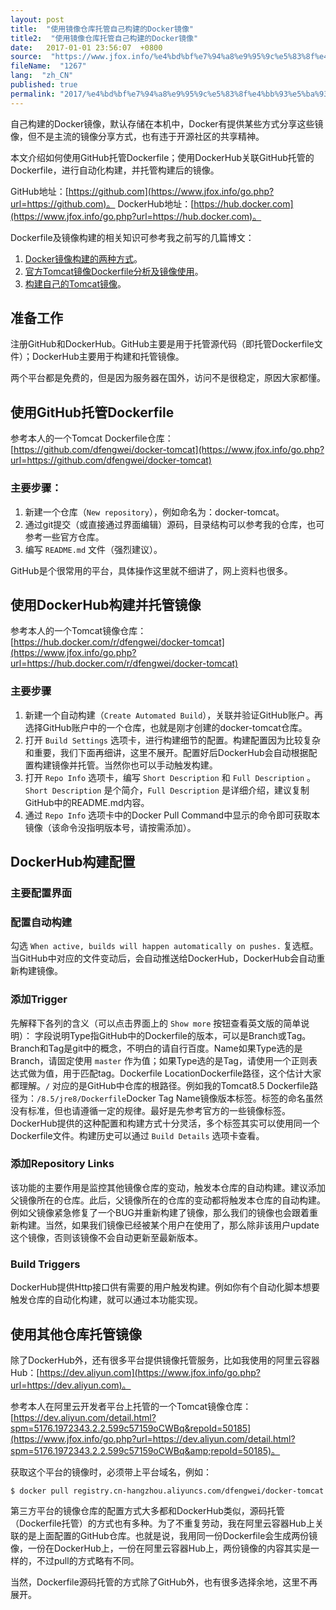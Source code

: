 ```yaml
---
layout: post
title:  "使用镜像仓库托管自己构建的Docker镜像"
title2:  "使用镜像仓库托管自己构建的Docker镜像"
date:   2017-01-01 23:56:07  +0800
source:  "https://www.jfox.info/%e4%bd%bf%e7%94%a8%e9%95%9c%e5%83%8f%e4%bb%93%e5%ba%93%e6%89%98%e7%ae%a1%e8%87%aa%e5%b7%b1%e6%9e%84%e5%bb%ba%e7%9a%84docker%e9%95%9c%e5%83%8f.html"
fileName:  "1267"
lang:  "zh_CN"
published: true
permalink: "2017/%e4%bd%bf%e7%94%a8%e9%95%9c%e5%83%8f%e4%bb%93%e5%ba%93%e6%89%98%e7%ae%a1%e8%87%aa%e5%b7%b1%e6%9e%84%e5%bb%ba%e7%9a%84docker%e9%95%9c%e5%83%8f.html"
---
```


自己构建的Docker镜像，默认存储在本机中，Docker有提供某些方式分享这些镜像，但不是主流的镜像分享方式，也有违于开源社区的共享精神。

本文介绍如何使用GitHub托管Dockerfile；使用DockerHub关联GitHub托管的Dockerfile，进行自动化构建，并托管构建后的镜像。

GitHub地址：[https://github.com](https://www.jfox.info/go.php?url=https://github.com)。 DockerHub地址：[https://hub.docker.com](https://www.jfox.info/go.php?url=https://hub.docker.com)。

Dockerfile及镜像构建的相关知识可参考我之前写的几篇博文：

1. [Docker镜像构建的两种方式](https://www.jfox.info/go.php?url=http://www.cnblogs.com/dfengwei/p/7144788.html)。
2. [官方Tomcat镜像Dockerfile分析及镜像使用](https://www.jfox.info/go.php?url=http://www.cnblogs.com/dfengwei/p/7144937.html)。
3. [构建自己的Tomcat镜像](https://www.jfox.info/go.php?url=http://www.cnblogs.com/dfengwei/p/7145884.html)。

## 准备工作

注册GitHub和DockerHub。GitHub主要是用于托管源代码（即托管Dockerfile文件）；DockerHub主要用于构建和托管镜像。

两个平台都是免费的，但是因为服务器在国外，访问不是很稳定，原因大家都懂。

## 使用GitHub托管Dockerfile

参考本人的一个Tomcat Dockerfile仓库：[https://github.com/dfengwei/docker-tomcat](https://www.jfox.info/go.php?url=https://github.com/dfengwei/docker-tomcat)

### 主要步骤：

1. 新建一个仓库（`New repository`），例如命名为：docker-tomcat。
2. 通过git提交（或直接通过界面编辑）源码，目录结构可以参考我的仓库，也可参考一些官方仓库。
3. 编写 `README.md` 文件（强烈建议）。

GitHub是个很常用的平台，具体操作这里就不细讲了，网上资料也很多。

## 使用DockerHub构建并托管镜像

参考本人的一个Tomcat镜像仓库：[https://hub.docker.com/r/dfengwei/docker-tomcat](https://www.jfox.info/go.php?url=https://hub.docker.com/r/dfengwei/docker-tomcat)

### 主要步骤

1. 新建一个自动构建（`Create Automated Build`），关联并验证GitHub账户。再选择GitHub账户中的一个仓库，也就是刚才创建的docker-tomcat仓库。
2. 打开 `Build Settings` 选项卡，进行构建细节的配置。构建配置因为比较复杂和重要，我们下面再细讲，这里不展开。配置好后DockerHub会自动根据配置构建镜像并托管。当然你也可以手动触发构建。
3. 打开 `Repo Info` 选项卡，编写 `Short Description` 和 `Full Description` 。`Short Description` 是个简介，`Full Description` 是详细介绍，建议复制GitHub中的README.md内容。
4. 通过 `Repo Info` 选项卡中的Docker Pull Command中显示的命令即可获取本镜像（该命令没指明版本号，请按需添加）。

## DockerHub构建配置

### 主要配置界面

### 配置自动构建

勾选 `When active, builds will happen automatically on pushes.` 复选框。当GitHub中对应的文件变动后，会自动推送给DockerHub，DockerHub会自动重新构建镜像。

### 添加Trigger

先解释下各列的含义（可以点击界面上的 `Show more` 按钮查看英文版的简单说明）：
字段说明Type指GitHub中的Dockerfile的版本，可以是Branch或Tag。Branch和Tag是git中的概念，不明白的请自行百度。Name如果Type选的是Branch，请固定使用 `master` 作为值；如果Type选的是Tag，请使用一个正则表达式做为值，用于匹配tag。Dockerfile LocationDockerfile路径，这个估计大家都理解。`/` 对应的是GitHub中仓库的根路径。例如我的Tomcat8.5 Dockerfile路径为：`/8.5/jre8/Dockerfile`Docker Tag Name镜像版本标签。标签的命名虽然没有标准，但也请遵循一定的规律。最好是先参考官方的一些镜像标签。
DockerHub提供的这种配置和构建方式十分灵活，多个标签其实可以使用同一个Dockerfile文件。构建历史可以通过 `Build Details` 选项卡查看。

### 添加Repository Links

该功能的主要作用是监控其他镜像仓库的变动，触发本仓库的自动构建。建议添加父镜像所在的仓库。此后，父镜像所在的仓库的变动都将触发本仓库的自动构建。例如父镜像紧急修复了一个BUG并重新构建了镜像，那么我们的镜像也会跟着重新构建。当然，如果我们镜像已经被某个用户在使用了，那么除非该用户update这个镜像，否则该镜像不会自动更新至最新版本。

### Build Triggers

DockerHub提供Http接口供有需要的用户触发构建。例如你有个自动化脚本想要触发仓库的自动化构建，就可以通过本功能实现。

## 使用其他仓库托管镜像

除了DockerHub外，还有很多平台提供镜像托管服务，比如我使用的阿里云容器Hub：[https://dev.aliyun.com](https://www.jfox.info/go.php?url=https://dev.aliyun.com)。

参考本人在阿里云开发者平台上托管的一个Tomcat镜像仓库：[https://dev.aliyun.com/detail.html?spm=5176.1972343.2.2.599c57159oCWBq&repoId=50185](https://www.jfox.info/go.php?url=https://dev.aliyun.com/detail.html?spm=5176.1972343.2.2.599c57159oCWBq&amp;repoId=50185)。

获取这个平台的镜像时，必须带上平台域名，例如：

    $ docker pull registry.cn-hangzhou.aliyuncs.com/dfengwei/docker-tomcat

第三方平台的镜像仓库的配置方式大多都和DockerHub类似，源码托管（Dockerfile托管）的方式也有多种。为了不重复劳动，我在阿里云容器Hub上关联的是上面配置的GitHub仓库。也就是说，我用同一份Dockerfile会生成两份镜像，一份在DockerHub上，一份在阿里云容器Hub上，两份镜像的内容其实是一样的，不过pull的方式略有不同。

当然，Dockerfile源码托管的方式除了GitHub外，也有很多选择余地，这里不再展开。
